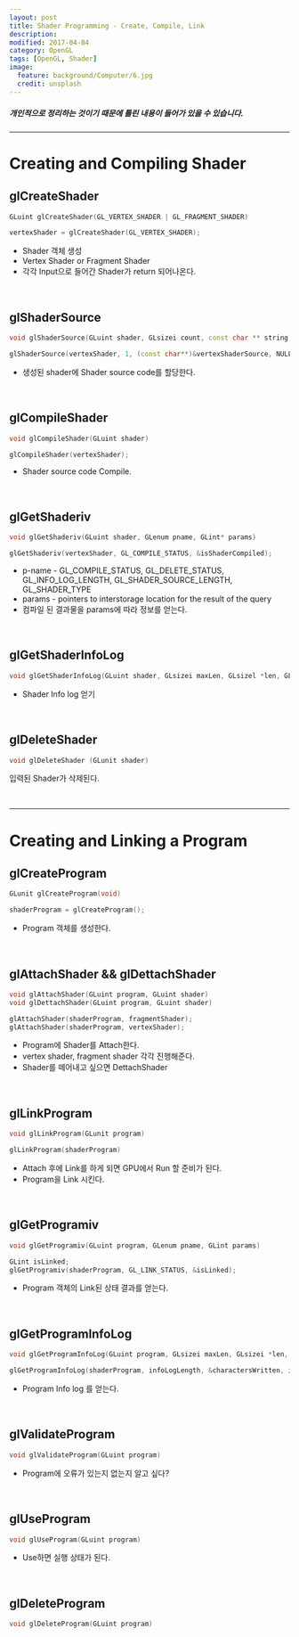 ```yaml
---
layout: post
title: Shader Programming - Create, Compile, Link 
description:
modified: 2017-04-04
category: OpenGL
tags: [OpenGL, Shader]
image:
  feature: background/Computer/6.jpg
  credit: unsplash
---
```

##### 개인적으로 정리하는 것이기 때문에 틀린 내용이 들어가 있을 수 있습니다.
---

# Creating and Compiling Shader

## glCreateShader
```cpp
GLuint glCreateShader(GL_VERTEX_SHADER | GL_FRAGMENT_SHADER)

vertexShader = glCreateShader(GL_VERTEX_SHADER);
```
- Shader 객체 생성
- Vertex Shader or Fragment Shader
- 각각 Input으로 들어간 Shader가 return 되어나온다.

<br />

## glShaderSource
```cpp
void glShaderSource(GLuint shader, GLsizei count, const char ** string, const GLint* len)

glShaderSource(vertexShader, 1, (const char**)&vertexShaderSource, NULL);
```

- 생성된 shader에 Shader source code를 할당한다.

<br />

## glCompileShader
```cpp
void glCompileShader(GLuint shader)

glCompileShader(vertexShader);
```
 
- Shader source code Compile.

<br />

## glGetShaderiv
```cpp
void glGetShaderiv(GLuint shader, GLenum pname, GLint* params)

glGetShaderiv(vertexShader, GL_COMPILE_STATUS, &isShaderCompiled);
```

- p-name - GL_COMPILE_STATUS, GL_DELETE_STATUS, GL_INFO_LOG_LENGTH, GL_SHADER_SOURCE_LENGTH, GL_SHADER_TYPE
- params - pointers to interstorage location for the result of the query 
- 컴파일 된 결과물을 params에 따라 정보를 얻는다.

<br />

## glGetShaderInfoLog
```cpp
void glGetShaderInfoLog(GLuint shader, GLsizei maxLen, GLsizel *len, GLchar * infolog)
```
- Shader Info log 얻기

<br />

## glDeleteShader
```cpp
void glDeleteShader (GLunit shader)
```
입력된 Shader가 삭제된다.

<br />

---

# Creating and Linking a Program

## glCreateProgram
```cpp
GLunit glCreateProgram(void)

shaderProgram = glCreateProgram();
```
- Program 객체를 생성한다.

<br />

## glAttachShader && glDettachShader
```cpp
void glAttachShader(GLuint program, GLuint shader)
void glDettachShader(GLuint program, GLuint shader)

glAttachShader(shaderProgram, fragmentShader);
glAttachShader(shaderProgram, vertexShader);
```

- Program에 Shader를 Attach한다.
- vertex shader, fragment shader 각각 진행해준다.
- Shader를 떼어내고 싶으면 DettachShader

<br />

## glLinkProgram
```cpp
void glLinkProgram(GLunit program)

glLinkProgram(shaderProgram)
```
- Attach 후에 Link를 하게 되면 GPU에서 Run 할 준비가 된다.
- Program을 Link 시킨다.

<br />

## glGetProgramiv
```cpp
void glGetProgramiv(GLuint program, GLenum pname, GLint params)

GLint isLinked;
glGetProgramiv(shaderProgram, GL_LINK_STATUS, &isLinked);
```
- Program 객체의 Link된 상태 결과를 얻는다.

<br />

## glGetProgramInfoLog
```cpp
void glGetProgramInfoLog(GLuint program, GLsizei maxLen, GLsizei *len, GLchar *  infolog)

glGetProgramInfoLog(shaderProgram, infoLogLength, &charactersWritten, infoLog);
```
- Program Info log 를 얻는다.

<br />

## glValidateProgram
```cpp
void glValidateProgram(GLuint program)
```
- Program에 오류가 있는지 없는지 알고 싶다?

<br />

## glUseProgram
```cpp
void glUseProgram(GLuint program)
```
- Use하면 실행 상태가 된다.

<br />

## glDeleteProgram
```cpp
void glDeleteProgram(GLuint program)
```

<br />
